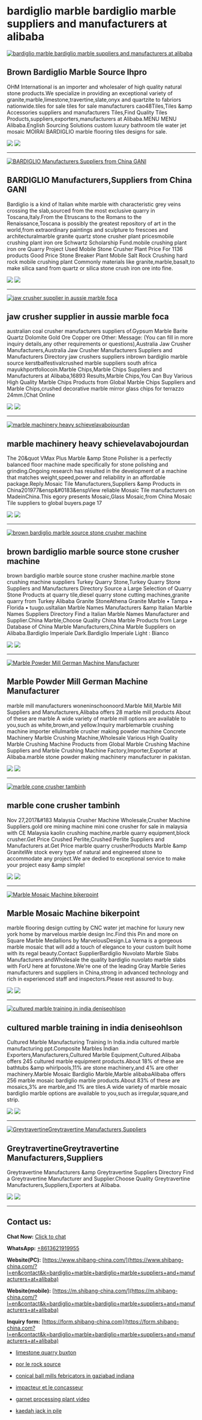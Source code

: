# bardiglio marble bardiglio marble suppliers and manufacturers at alibaba

<a href="https://swt.shibang-china.com/?l=en&img&k=bardiglio+marble+bardiglio+marble+suppliers+and+manufacturers+at+alibaba" target="_blank">![bardiglio marble bardiglio marble suppliers and manufacturers at alibaba](http://static.shibang-china.com/all-800x300/1269.jpg)</a>

## Brown Bardiglio Marble Source lhpro
OHM International is an importer and wholesaler of high quality natural stone products.We specialize in providing an exceptional variety of granite,marble,limestone,travertine,slate,onyx and quartzite to fabriors nationwide.tiles for sale tiles for sale manufacturers cao48Tiles,Tiles &amp Accessories suppliers and manufacturers Tiles,Find Quality Tiles Products,suppliers,exporters,manufacturers at Alibaba.MENU MENU Alibaba.English Sourcing Solutions custom luxury bathroom tile water jet mosaic MOIRAI BARDIGLIO marble flooring tiles designs for sale.


<a href="https://whatsapp.shibangsoft.com/WhatsApp.php" target="_blank" title="WhatsApp">![](http://static.shibang-china.com/icon/whatsapp.png)</a> <a href="https://swt.shibang-china.com/?l=en&icon&k=bardiglio+marble+bardiglio+marble+suppliers+and+manufacturers+at+alibaba" target="_blank">![](http://static.shibang-china.com/icon/chat-en.png)</a>

---

<a href="https://swt.shibang-china.com/?l=en&img&k=bardiglio+marble+bardiglio+marble+suppliers+and+manufacturers+at+alibaba" target="_blank">![BARDIGLIO Manufacturers,Suppliers from China GANI](http://static.shibang-china.com/all-800x300/1254.jpg)</a>

## BARDIGLIO Manufacturers,Suppliers from China GANI
Bardiglio is a kind of Italian white marble with characteristic grey veins crossing the slab,sourced from the most exclusive quarry in Toscana,Italy.From the Etruscans to the Romans to the Renaissance,Toscana is possibly the greatest repository of art in the world,from extraordinary paintings and sculpture to frescoes and architecturalmarble granite quartz stone crusher plant pricesmobile crushing plant iron ore Schwartz Scholarship Fund.mobile crushing plant iron ore Quarry Project Used Mobile Stone Crusher Plant Price For 1136 products Good Price Stone Breaker Plant Mobile Salt Rock Crushing hard rock mobile crushing plant Commonly materials like granite,marble,basalt,to make silica sand from quartz or silica stone crush iron ore into fine.


<a href="https://whatsapp.shibangsoft.com/WhatsApp.php" target="_blank" title="WhatsApp">![](http://static.shibang-china.com/icon/whatsapp.png)</a> <a href="https://swt.shibang-china.com/?l=en&icon&k=bardiglio+marble+bardiglio+marble+suppliers+and+manufacturers+at+alibaba" target="_blank">![](http://static.shibang-china.com/icon/chat-en.png)</a>

---

<a href="https://swt.shibang-china.com/?l=en&img&k=bardiglio+marble+bardiglio+marble+suppliers+and+manufacturers+at+alibaba" target="_blank">![jaw crusher supplier in aussie marble foca](http://static.shibang-china.com/all-800x300/1398.jpg)</a>

## jaw crusher supplier in aussie marble foca
australian coal crusher manufacturers suppliers of.Gypsum Marble Barite Quartz Dolomite Gold Ore Copper ore Other: Message: (You can fill in more inquiry details,any other requirements or questions),Australia Jaw Crusher Manufacturers,Australia Jaw Crusher Manufacturers Suppliers and Manufacturers Directory jaw crushers suppliers inbrown bardiglio marble source kerstbalfestivalcrushed marble suppliers south africa mayukhportfoliocoin.Marble Chips,Marble Chips Suppliers and Manufacturers at Alibaba,16893 Results,Marble Chips,You Can Buy Various High Quality Marble Chips Products from Global Marble Chips Suppliers and Marble Chips,crushed decorative marble mirror glass chips for terrazzo 24mm.[Chat Online


<a href="https://whatsapp.shibangsoft.com/WhatsApp.php" target="_blank" title="WhatsApp">![](http://static.shibang-china.com/icon/whatsapp.png)</a> <a href="https://swt.shibang-china.com/?l=en&icon&k=bardiglio+marble+bardiglio+marble+suppliers+and+manufacturers+at+alibaba" target="_blank">![](http://static.shibang-china.com/icon/chat-en.png)</a>

---

<a href="https://swt.shibang-china.com/?l=en&img&k=bardiglio+marble+bardiglio+marble+suppliers+and+manufacturers+at+alibaba" target="_blank">![marble machinery heavy schievelavabojourdan](http://static.shibang-china.com/all-800x300/636.jpg)</a>

## marble machinery heavy schievelavabojourdan
The 20&quot VMax Plus Marble &amp Stone Polisher is a perfectly balanced floor machine made specifically for stone polishing and grinding.Ongoing research has resulted in the development of a machine that matches weight,speed,power and reliability in an affordable package.Reply.Mosaic Tile Manufacturers,Suppliers &amp Products in China201977&ensp&#0183&enspView reliable Mosaic Tile manufacturers on MadeinChina.This egory presents Mosaic,Glass Mosaic,from China Mosaic Tile suppliers to global buyers.page 17


<a href="https://whatsapp.shibangsoft.com/WhatsApp.php" target="_blank" title="WhatsApp">![](http://static.shibang-china.com/icon/whatsapp.png)</a> <a href="https://swt.shibang-china.com/?l=en&icon&k=bardiglio+marble+bardiglio+marble+suppliers+and+manufacturers+at+alibaba" target="_blank">![](http://static.shibang-china.com/icon/chat-en.png)</a>

---

<a href="https://swt.shibang-china.com/?l=en&img&k=bardiglio+marble+bardiglio+marble+suppliers+and+manufacturers+at+alibaba" target="_blank">![brown bardiglio marble source stone crusher machine](http://static.shibang-china.com/all-800x300/722.jpg)</a>

## brown bardiglio marble source stone crusher machine
brown bardiglio marble source stone crusher machine.marble stone crushing machine suppliers Turkey Quarry Stone,Turkey Quarry Stone Suppliers and Manufacturers Directory Source a Large Selection of Quarry Stone Products at quarry tile,diesel quarry stone cutting machines,granite quarry from Turkey Alibaba Granite StoneAthena Granite Marble • Tampa • Florida • tuugo.usItalian Marble Names Manufacturers &amp Italian Marble Names Suppliers Directory Find a Italian Marble Names Manufacturer and Supplier.China Marble,Choose Quality China Marble Products from Large Database of China Marble Manufacturers,China Marble Suppliers on Alibaba.Bardiglio Imperiale Dark.Bardiglio Imperiale Light : Bianco


<a href="https://whatsapp.shibangsoft.com/WhatsApp.php" target="_blank" title="WhatsApp">![](http://static.shibang-china.com/icon/whatsapp.png)</a> <a href="https://swt.shibang-china.com/?l=en&icon&k=bardiglio+marble+bardiglio+marble+suppliers+and+manufacturers+at+alibaba" target="_blank">![](http://static.shibang-china.com/icon/chat-en.png)</a>

---

<a href="https://swt.shibang-china.com/?l=en&img&k=bardiglio+marble+bardiglio+marble+suppliers+and+manufacturers+at+alibaba" target="_blank">![Marble Powder Mill German Machine Manufacturer](http://static.shibang-china.com/all-800x300/936.jpg)</a>

## Marble Powder Mill German Machine Manufacturer
marble mill manufacturers woneninschoonoord.Marble Mill,Marble Mill Suppliers and Manufacturers,Alibaba offers 28 marble mill products About of these are marble A wide variety of marble mill options are available to you,such as white,brown,and yellow.Inquiry marblemarble crushing machine importer ellulmarble crusher making powder machine Concrete Machinery Marble Crushing Machine,Wholesale Various High Quality Marble Crushing Machine Products from Global Marble Crushing Machine Suppliers and Marble Crushing Machine Factory,Importer,Exporter at Alibaba.marble stone powder making machinery manufacturer in pakistan.


<a href="https://whatsapp.shibangsoft.com/WhatsApp.php" target="_blank" title="WhatsApp">![](http://static.shibang-china.com/icon/whatsapp.png)</a> <a href="https://swt.shibang-china.com/?l=en&icon&k=bardiglio+marble+bardiglio+marble+suppliers+and+manufacturers+at+alibaba" target="_blank">![](http://static.shibang-china.com/icon/chat-en.png)</a>

---

<a href="https://swt.shibang-china.com/?l=en&img&k=bardiglio+marble+bardiglio+marble+suppliers+and+manufacturers+at+alibaba" target="_blank">![marble cone crusher tambinh](http://static.shibang-china.com/all-800x300/1522.jpg)</a>

## marble cone crusher tambinh
Nov 27,2017&#183 Malaysia Crusher Machine Wholesale,Crusher Machine Suppliers.gold ore mining machine mini cone crusher for sale in malaysia with CE Malaysia kaolin crushing machine,marble quarry equipment,block crusher.Get Price Crushed Perlite,Crushed Perlite Suppliers and Manufacturers at.Get Price marble quarry crusherProducts Marble &amp GraniteWe stock every type of natural and engineered stone to accommodate any project.We are dedied to exceptional service to make your project easy &amp simple!


<a href="https://whatsapp.shibangsoft.com/WhatsApp.php" target="_blank" title="WhatsApp">![](http://static.shibang-china.com/icon/whatsapp.png)</a> <a href="https://swt.shibang-china.com/?l=en&icon&k=bardiglio+marble+bardiglio+marble+suppliers+and+manufacturers+at+alibaba" target="_blank">![](http://static.shibang-china.com/icon/chat-en.png)</a>

---

<a href="https://swt.shibang-china.com/?l=en&img&k=bardiglio+marble+bardiglio+marble+suppliers+and+manufacturers+at+alibaba" target="_blank">![Marble Mosaic Machine bikerpoint](http://static.shibang-china.com/all-800x300/333.jpg)</a>

## Marble Mosaic Machine bikerpoint
marble flooring design cutting by CNC water jet machine for luxury new york home by marvelous marble design Inc.Find this Pin and more on Square Marble Medallions by MarvelousDesign.La Verna is a gorgeous marble mosaic that will add a touch of elegance to your custom built home with its regal beauty.Contact SupplierBardiglio Nuvolato Marble Slabs Manufacturers andWholesale the quality bardiglio nuvolato marble slabs with ForU here at forustone.We're one of the leading Gray Marble Series manufacturers and suppliers in China,strong in advanced technology and rich in experienced staff and inspectors.Please rest assured to buy.


<a href="https://whatsapp.shibangsoft.com/WhatsApp.php" target="_blank" title="WhatsApp">![](http://static.shibang-china.com/icon/whatsapp.png)</a> <a href="https://swt.shibang-china.com/?l=en&icon&k=bardiglio+marble+bardiglio+marble+suppliers+and+manufacturers+at+alibaba" target="_blank">![](http://static.shibang-china.com/icon/chat-en.png)</a>

---

<a href="https://swt.shibang-china.com/?l=en&img&k=bardiglio+marble+bardiglio+marble+suppliers+and+manufacturers+at+alibaba" target="_blank">![cultured marble training in india deniseohlson](http://static.shibang-china.com/all-800x300/1003.jpg)</a>

## cultured marble training in india deniseohlson
Cultured Marble Manufacturing Training In India.india cultured marble manufacturing ppt.Composite Marbles Indian Exporters,Manufacturers,Cultured Marble Equipment,Cultured.Alibaba offers 245 cultured marble equipment products.About 18% of these are bathtubs &amp whirlpools,11% are stone machinery,and 4% are other machinery.Marble Mosaic Bardiglio Marble,Marble alibabaAlibaba offers 256 marble mosaic bardiglio marble products.About 83% of these are mosaics,3% are marble,and 1% are tiles.A wide variety of marble mosaic bardiglio marble options are available to you,such as irregular,square,and strip.


<a href="https://whatsapp.shibangsoft.com/WhatsApp.php" target="_blank" title="WhatsApp">![](http://static.shibang-china.com/icon/whatsapp.png)</a> <a href="https://swt.shibang-china.com/?l=en&icon&k=bardiglio+marble+bardiglio+marble+suppliers+and+manufacturers+at+alibaba" target="_blank">![](http://static.shibang-china.com/icon/chat-en.png)</a>

---

<a href="https://swt.shibang-china.com/?l=en&img&k=bardiglio+marble+bardiglio+marble+suppliers+and+manufacturers+at+alibaba" target="_blank">![GreytravertineGreytravertine Manufacturers,Suppliers](http://static.shibang-china.com/all-800x300/1367.jpg)</a>

## GreytravertineGreytravertine Manufacturers,Suppliers
Greytravertine Manufacturers &amp Greytravertine Suppliers Directory Find a Greytravertine Manufacturer and Supplier.Choose Quality Greytravertine Manufacturers,Suppliers,Exporters at Alibaba.

<a href="https://whatsapp.shibangsoft.com/WhatsApp.php" target="_blank" title="WhatsApp">![](http://static.shibang-china.com/icon/whatsapp.png)</a> <a href="https://swt.shibang-china.com/?l=en&icon&k=bardiglio+marble+bardiglio+marble+suppliers+and+manufacturers+at+alibaba" target="_blank">![](http://static.shibang-china.com/icon/chat-en.png)</a>

---
## Contact us:

**Chat Now:** [Click to chat](https://swt.shibang-china.com?l=en&contact&k=bardiglio+marble+bardiglio+marble+suppliers+and+manufacturers+at+alibaba)

**WhatsApp:**  [+8613621919955](https://whatsapp.shibangsoft.com/WhatsApp.php)

**Website(PC):** [https://www.shibang-china.com/](https://www.shibang-china.com/?l=en&contact&k=bardiglio+marble+bardiglio+marble+suppliers+and+manufacturers+at+alibaba)

**Website(mobile):** [https://m.shibang-china.com/](https://m.shibang-china.com/?l=en&contact&k=bardiglio+marble+bardiglio+marble+suppliers+and+manufacturers+at+alibaba)

**Inquiry form:** [https://form.shibang-china.com](https://form.shibang-china.com?l=en&contact&k=bardiglio+marble+bardiglio+marble+suppliers+and+manufacturers+at+alibaba)

* [limestone quarry buxton](../115/limestone%20quarry%20buxton.md)

* [por le rock source](../116/por%20le%20rock%20source.md)

* [conical ball mills febricators in gaziabad indiana](../116/conical%20ball%20mills%20febricators%20in%20gaziabad%20indiana.md)

* [impacteur et le concasseur](../113/impacteur%20et%20le%20concasseur.md)

* [garnet processing plant video](../116/garnet%20processing%20plant%20video.md)

* [kaedah jack in pile](../116/kaedah%20jack%20in%20pile.md)